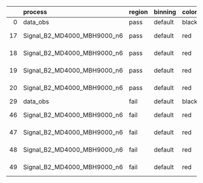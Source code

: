 |    | process                     | region   | binning   | color   | process_type   |   scale | variation   | source_filename                                                      | source_histname    | alias                       | title     |   combine_idx |     lnN |   shapes | syst_type   | direction   | variation_alias   |
|---:|:----------------------------|:---------|:----------|:--------|:---------------|--------:|:------------|:---------------------------------------------------------------------|:-------------------|:----------------------------|:----------|--------------:|--------:|---------:|:------------|:------------|:------------------|
|  0 | data_obs                    | pass     | default   | black   | DATA           |       1 | nominal     | ./histograms_for_2DAlphabet_v18//BH_Data.root                        | hpass              | Data                        | Data      |           nan | nan     |      nan | nan         | nan         | nan               |
| 17 | Signal_B2_MD4000_MBH9000_n6 | pass     | default   | red     | SIGNAL         |       1 | lumi        | ./histograms_for_2DAlphabet_v18//BH_Signal_B2_MD4000_MBH9000_n6.root | hpass              | Signal_B2_MD4000_MBH9000_n6 | BH signal |           nan |   1.016 |      nan | lnN         | nan         | nan               |
| 18 | Signal_B2_MD4000_MBH9000_n6 | pass     | default   | red     | SIGNAL         |       1 | SVM         | ./histograms_for_2DAlphabet_v18//BH_Signal_B2_MD4000_MBH9000_n6.root | hpass_SVMsyst_up   | Signal_B2_MD4000_MBH9000_n6 | BH signal |           nan | nan     |        1 | shapes      | Up          | SVMsyst           |
| 19 | Signal_B2_MD4000_MBH9000_n6 | pass     | default   | red     | SIGNAL         |       1 | SVM         | ./histograms_for_2DAlphabet_v18//BH_Signal_B2_MD4000_MBH9000_n6.root | hpass_SVMsyst_down | Signal_B2_MD4000_MBH9000_n6 | BH signal |           nan | nan     |        1 | shapes      | Down        | SVMsyst           |
| 20 | Signal_B2_MD4000_MBH9000_n6 | pass     | default   | red     | SIGNAL         |       1 | nominal     | ./histograms_for_2DAlphabet_v18//BH_Signal_B2_MD4000_MBH9000_n6.root | hpass              | Signal_B2_MD4000_MBH9000_n6 | BH signal |           nan | nan     |      nan | nan         | nan         | nan               |
| 29 | data_obs                    | fail     | default   | black   | DATA           |       1 | nominal     | ./histograms_for_2DAlphabet_v18//BH_Data.root                        | hfail              | Data                        | Data      |           nan | nan     |      nan | nan         | nan         | nan               |
| 46 | Signal_B2_MD4000_MBH9000_n6 | fail     | default   | red     | SIGNAL         |       1 | lumi        | ./histograms_for_2DAlphabet_v18//BH_Signal_B2_MD4000_MBH9000_n6.root | hfail              | Signal_B2_MD4000_MBH9000_n6 | BH signal |           nan |   1.016 |      nan | lnN         | nan         | nan               |
| 47 | Signal_B2_MD4000_MBH9000_n6 | fail     | default   | red     | SIGNAL         |       1 | SVM         | ./histograms_for_2DAlphabet_v18//BH_Signal_B2_MD4000_MBH9000_n6.root | hfail_SVMsyst_up   | Signal_B2_MD4000_MBH9000_n6 | BH signal |           nan | nan     |        1 | shapes      | Up          | SVMsyst           |
| 48 | Signal_B2_MD4000_MBH9000_n6 | fail     | default   | red     | SIGNAL         |       1 | SVM         | ./histograms_for_2DAlphabet_v18//BH_Signal_B2_MD4000_MBH9000_n6.root | hfail_SVMsyst_down | Signal_B2_MD4000_MBH9000_n6 | BH signal |           nan | nan     |        1 | shapes      | Down        | SVMsyst           |
| 49 | Signal_B2_MD4000_MBH9000_n6 | fail     | default   | red     | SIGNAL         |       1 | nominal     | ./histograms_for_2DAlphabet_v18//BH_Signal_B2_MD4000_MBH9000_n6.root | hfail              | Signal_B2_MD4000_MBH9000_n6 | BH signal |           nan | nan     |      nan | nan         | nan         | nan               |